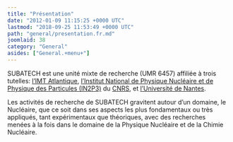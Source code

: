 ```yaml
---
title: "Présentation"
date: "2012-01-09 11:15:25 +0000 UTC"
lastmod: "2018-09-25 11:53:49 +0000 UTC"
path: "general/presentation.fr.md"
joomlaid: 38
category: "General"
asides: ["General.+menu+"]
---
```

SUBATECH est une unité mixte de recherche (UMR 6457) affiliée à trois tutelles: [l’IMT Atlantique](http://www.imt-atlantique.fr), [l’Institut National de Physique Nucléaire et de Physique des Particules (IN2P3)](http://www.in2p3.fr) du [CNRS](http://www.cnrs.fr), et [l’Université de Nantes](http://www.univ-nantes.fr).

Les activités de recherche de SUBATECH gravitent autour d’un domaine, le Nucléaire, que ce soit dans ses aspects les plus fondamentaux ou très appliqués, tant expérimentaux que théoriques, avec des recherches menées à la fois dans le domaine de la Physique Nucléaire et de la Chimie Nucléaire.

